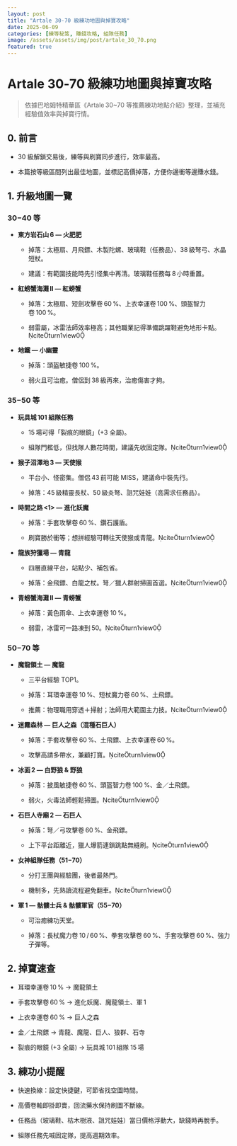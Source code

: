 ```yaml
---
layout: post
title: "Artale 30‑70 級練功地圖與掉寶攻略"
date: 2025-06-09
categories: [練等秘笈, 賺錢攻略, 組隊任務]
image: /assets/assets/img/post/artale_30_70.png
featured: true
---
```

# Artale 30‑70 級練功地圖與掉寶攻略

> 依據巴哈姆特精華區《Artale 30~70 等推薦練功地點介紹》整理，並補充經驗值效率與掉寶行情。

## 0. 前言

- 30 級解鎖交易後，練等與刷寶同步進行，效率最高。  

- 本篇按等級區間列出最佳地圖，並標記高價掉落，方便你邊衝等邊賺水錢。  

## 1. 升級地圖一覽

### 30 – 40 等

- **東方岩石山 6 — 火肥肥**  

  - 掉落：太極扇、月飛鏢、木製陀螺、玻璃鞋（任務品）、38 級弩弓、水晶短杖。  

  - 建議：有範圍技能時先引怪集中再清。玻璃鞋任務每 8 小時重置。

- **紅螃蟹海灘 Ⅱ — 紅螃蟹**  

  - 掉落：太極扇、短劍攻擊卷 60 %、上衣幸運卷 100 %、頭盔智力卷 100 %。  

  - 弱雷屬，冰雷法師效率極高；其他職業記得準備跳躍鞋避免地形卡點。citeturn1view0  

- **地鐵 — 小幽靈**  

  - 掉落：頭盔敏捷卷 100 %。  

  - 弱火且可治癒。僧侶到 38 級再來，治癒傷害才夠。

### 35 – 50 等

- **玩具城 101 組隊任務**  

  - 15 場可得「裂痕的眼鏡」(+3 全屬)。  

  - 組隊門檻低，但找隊人數花時間，建議先收固定隊。citeturn1view0  

- **猴子沼澤地 3 — 天使猴**  

  - 平台小、怪密集。僧侶 43 前可能 MISS，建議命中裝先行。  

  - 掉落：45 級精靈長杖、50 級炎弩、詛咒娃娃（高需求任務品）。

- **時間之路 <1> — 進化妖魔**  

  - 掉落：手套攻擊卷 60 %、鑽石護盾。  

  - 刷寶勝於衝等；想拼經驗可轉往天使猴或青龍。citeturn1view0  

- **龍族狩獵場 — 青龍**  

  - 四層直線平台，站點少、補包省。  

  - 掉落：金飛鏢、白龍之杖。弩／獵人群射掃圖首選。citeturn1view0  

- **青螃蟹海灘 Ⅱ — 青螃蟹**  

  - 掉落：黃色雨傘、上衣幸運卷 10 %。  

  - 弱雷，冰雷可一路凍到 50。citeturn1view0  

### 50 – 70 等

- **魔龍領土 — 魔龍**  

  - 三平台經驗 TOP1。  

  - 掉落：耳環幸運卷 10 %、短杖魔力卷 60 %、土飛鏢。  

  - 推薦：物理職用穿透＋掃射；法師用大範圍主力技。citeturn1view0  

- **迷霧森林 — 巨人之森（混種石巨人）**  

  - 掉落：手套攻擊卷 60 %、土飛鏢、上衣幸運卷 60 %。  

  - 攻擊高請多帶水，兼顧打寶。citeturn1view0  

- **冰面 2 — 白野狼 & 野狼**  

  - 掉落：披風敏捷卷 60 %、頭盔智力卷 100 %、金／土飛鏢。  

  - 弱火，火毒法師輕鬆掃圖。citeturn1view0  

- **石巨人寺廟 2 — 石巨人**  

  - 掉落：弩／弓攻擊卷 60 %、金飛鏢。  

  - 上下平台距離近，獵人爆箭連鎖跳點無縫刷。citeturn1view0  

- **女神組隊任務（51 – 70）**  

  - 分打王團與經驗團，後者最熱門。  

  - 機制多，先熟讀流程避免翻車。citeturn1view0  

- **軍 1 — 骷髏士兵 & 骷髏軍官（55 – 70）**  

  - 可治癒練功天堂。  

  - 掉落：長杖魔力卷 10 / 60 %、拳套攻擊卷 60 %、手套攻擊卷 60 %、強力子彈等。
  
## 2. 掉寶速查

- 耳環幸運卷 10 % → 魔龍領土  

- 手套攻擊卷 60 % → 進化妖魔、魔龍領土、軍 1  

- 上衣幸運卷 60 % → 巨人之森  

- 金／土飛鏢 → 青龍、魔龍、巨人、狼群、石寺  

- 裂痕的眼鏡 (+3 全屬) → 玩具城 101 組隊 15 場  

## 3. 練功小提醒

- 快速換線：設定快捷鍵，可節省找空圖時間。  

- 高價卷軸即掛即賣，回流藥水保持刷圖不斷線。  

- 任務品（玻璃鞋、枯木樹液、詛咒娃娃）當日價格浮動大，缺錢時再脫手。  

- 組隊任務先喊固定隊，提高週期效率。  